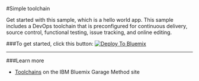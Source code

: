 #Simple toolchain

Get started with this sample, which is a hello world app.
This sample includes a DevOps toolchain that is preconfigured for continuous delivery, source control, functional testing, issue tracking, and online editing. 

###To get started, click this button:
[![Deploy To Bluemix](https://bluemix.net/deploy/button.png)](https://daily-console.stage1.ng.bluemix.net/develop/setup/deploy/?repository=https%3A//github.com/HadarH/simple-toolchain.git)

---
###Learn more

* [Toolchains](https://www.ibm.com/devops/method/toolchains/) on the IBM Bluemix Garage Method site

